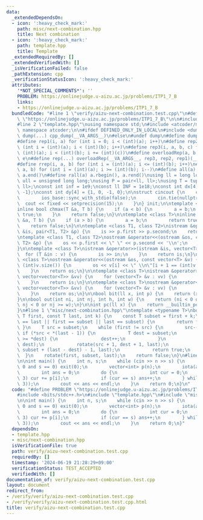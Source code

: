 ```yaml
---
data:
  _extendedDependsOn:
  - icon: ':heavy_check_mark:'
    path: misc/next-combination.hpp
    title: Next combination
  - icon: ':heavy_check_mark:'
    path: template.hpp
    title: Template
  _extendedRequiredBy: []
  _extendedVerifiedWith: []
  _isVerificationFailed: false
  _pathExtension: cpp
  _verificationStatusIcon: ':heavy_check_mark:'
  attributes:
    '*NOT_SPECIAL_COMMENTS*': ''
    PROBLEM: https://onlinejudge.u-aizu.ac.jp/problems/ITP1_7_B
    links:
    - https://onlinejudge.u-aizu.ac.jp/problems/ITP1_7_B
  bundledCode: "#line 1 \"verify/aizu-next-combination.test.cpp\"\n#define PROBLEM\
    \ \"https://onlinejudge.u-aizu.ac.jp/problems/ITP1_7_B\"\n\n#include <bits/stdc++.h>\n\
    #line 2 \"template.hpp\"\nusing namespace std;\n#include <atcoder/modint>\nusing\
    \ namespace atcoder;\n\n#ifdef DEFINED_ONLY_IN_LOCAL\n#include <dump.hpp>\n#define\
    \ dump(...) cpp_dump(__VA_ARGS__)\n#else\n#undef dump\n#define dump(...)\n#endif\n\
    #define rep1(i, a) for (int i = 0; i < (int)(a); i++)\n#define rep2(i, a, b) for\
    \ (int i = (int)(a); i < (int)(b); i++)\n#define rep3(i, a, b, c) for (int i =\
    \ (int)(a); i < (int)(b); i += (int)(c))\n#define overloadRep(a, b, c, d, e, ...)\
    \ e\n#define rep(...) overloadRep(__VA_ARGS__, rep3, rep2, rep1)(__VA_ARGS__)\n\
    #define rrep(i, a, b) for (int i = (int)(a); i <= (int)(b); i++)\n#define drep(i,\
    \ a, b) for (int i = (int)(a); i >= (int)(b); i--)\n#define all(a) a.begin(),\
    \ a.end()\n#define rall(a) a.rbegin(), a.rend()\nusing ll = long long;\nusing\
    \ ull = unsigned long long;\nusing P = pair<ll, ll>;\nusing T = tuple<ll, ll,\
    \ ll>;\nconst int inf = 1e9;\nconst ll INF = 1e18;\nconst int dx[4] = {0, 1, 0,\
    \ -1};\nconst int dy[4] = {1, 0, -1, 0};\n\nstruct cincout {\n    cincout() {\n\
    \        ios_base::sync_with_stdio(false);\n        cin.tie(nullptr);\n      \
    \  cout << fixed << setprecision(15);\n    }\n} init;\n\ntemplate <class T>\n\
    inline bool chmax(T &a, T b) {\n    if (a < b) {\n        a = b;\n        return\
    \ true;\n    }\n    return false;\n}\n\ntemplate <class T>\ninline bool chmin(T\
    \ &a, T b) {\n    if (a > b) {\n        a = b;\n        return true;\n    }\n\
    \    return false;\n}\n\ntemplate <class T1, class T2>\nistream &operator>>(istream\
    \ &is, pair<T1, T2> &p) {\n    is >> p.first >> p.second;\n    return is;\n}\n\
    \ntemplate <class T1, class T2>\nostream &operator<<(ostream &os, const pair<T1,\
    \ T2> &p) {\n    os << p.first << \" \" << p.second << '\\n';\n    return os;\n\
    }\n\ntemplate <class T>\nistream &operator>>(istream &is, vector<T> &v) {\n  \
    \  for (T &in : v) {\n        is >> in;\n    }\n    return is;\n}\n\ntemplate\
    \ <class T>\nostream &operator<<(ostream &os, const vector<T> &v) {\n    rep(i,\
    \ (int)v.size()) {\n        os << v[i] << \" \\n\"[i + 1 == (int)v.size()];\n\
    \    }\n    return os;\n}\n\ntemplate <class T>\nistream &operator>>(istream &is,\
    \ vector<vector<T>> &vv) {\n    for (vector<T> &v : vv) {\n        is >> v;\n\
    \    }\n    return is;\n}\n\ntemplate <class T>\nostream &operator<<(ostream &os,\
    \ vector<vector<T>> &vv) {\n    for (vector<T> &v : vv) {\n        os << v;\n\
    \    }\n    return os;\n}\n\nbool bit(ll x, int p) {\n    return (x >> p) & 1;\n\
    }\n\nbool out(int ni, int nj, int h, int w) {\n    return (ni < 0 or ni >= h or\
    \ nj < 0 or nj >= w);\n}\n\nint pc(ll x) {\n    return __builtin_popcountll(x);\n\
    }\n#line 1 \"misc/next-combination.hpp\"\ntemplate <typename T>\nbool next_combination(const\
    \ T first, const T last, int k) {\n    const T subset = first + k;\n    if (first\
    \ == last || first == subset || last == subset) {\n        return false;\n   \
    \ }\n    T src = subset;\n    while (first != src) {\n        src--;\n       \
    \ if (*src < *(last - 1)) {\n            T dest = subset;\n            while (*src\
    \ >= *dest) {\n                dest++;\n            }\n            iter_swap(src,\
    \ dest);\n            rotate(src + 1, dest + 1, last);\n            rotate(subset,\
    \ subset + (last - dest) - 1, last);\n            return true;\n        }\n  \
    \  }\n    rotate(first, subset, last);\n    return false;\n}\n#line 6 \"verify/aizu-next-combination.test.cpp\"\
    \n\nint main() {\n    int n, s;\n    while (cin >> n >> s) {\n        if (n ==\
    \ 0 and s == 0) exit(0);\n        vector<int> p(n);\n        iota(all(p), 1);\n\
    \        int ans = 0;\n        do {\n            int cur = 0;\n            rep(i,\
    \ 3) cur += p[i];\n            if (cur == s) ans++;\n        } while (next_combination(all(p),\
    \ 3));\n        cout << ans << endl;\n    }\n    return 0;\n}\n"
  code: "#define PROBLEM \"https://onlinejudge.u-aizu.ac.jp/problems/ITP1_7_B\"\n\n\
    #include <bits/stdc++.h>\n#include \"template.hpp\"\n#include \"misc/next-combination.hpp\"\
    \n\nint main() {\n    int n, s;\n    while (cin >> n >> s) {\n        if (n ==\
    \ 0 and s == 0) exit(0);\n        vector<int> p(n);\n        iota(all(p), 1);\n\
    \        int ans = 0;\n        do {\n            int cur = 0;\n            rep(i,\
    \ 3) cur += p[i];\n            if (cur == s) ans++;\n        } while (next_combination(all(p),\
    \ 3));\n        cout << ans << endl;\n    }\n    return 0;\n}"
  dependsOn:
  - template.hpp
  - misc/next-combination.hpp
  isVerificationFile: true
  path: verify/aizu-next-combination.test.cpp
  requiredBy: []
  timestamp: '2024-06-19 21:28:29+09:00'
  verificationStatus: TEST_ACCEPTED
  verifiedWith: []
documentation_of: verify/aizu-next-combination.test.cpp
layout: document
redirect_from:
- /verify/verify/aizu-next-combination.test.cpp
- /verify/verify/aizu-next-combination.test.cpp.html
title: verify/aizu-next-combination.test.cpp
---
```

